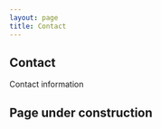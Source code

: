 ```yaml
---
layout: page
title: Contact
---
```



##  Contact

Contact information


## Page under construction
